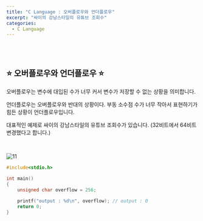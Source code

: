 ```yaml
---
title: "C Language : 오버플로우와 언더플로우"
excerpt: "싸이의 강남스타일의 유튜브 조회수"
categories:
  - C Language
---
```


<br>

<br>

## ⭐ 오버플로우와 언더플로우 ⭐

오버플로우는 변수에 대입된 수가 너무 커서 변수가 저장할 수 없는 상황을 의미합니다.

언더플로우는 오버플로우와 반대의 상황이다. 부동 소수점 수가 너무 작아서 표현하기가 힘든 상황이 언더플로우입니다.

대표적인 예제로 싸이의 강남스타일의 유튜브 조회수가 있습니다. (32비트에서 64비트 변경했다고 합니다.)

<br>

![11](https://github.com/sehun98/TIL/assets/100746863/a02acf14-077a-43d7-9fb4-bc2be9d56c51)



```c
#include<stdio.h>

int main()
{
	unsigned char overflow = 256;
	
	printf("output : %d\n", overflow); // output : 0
	return 0;
}
```

<br>

<br>
